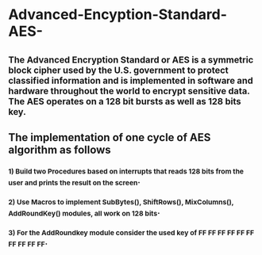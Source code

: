 # Advanced-Encyption-Standard-AES-
## <sub>The Advanced Encryption Standard or AES is a symmetric block cipher used by the U.S. government to protect classified information and is implemented in software and hardware throughout the world to encrypt sensitive data. The AES operates on a 128 bit bursts as well as 128 bits key.</sub>
## The implementation of one cycle of AES algorithm as follows
### <sub>1) Build two Procedures based on interrupts that reads 128 bits from the user and prints the result on the screen</sub>.
### <sub>2) Use Macros to implement SubBytes(), ShiftRows(), MixColumns(), AddRoundKey() modules, all work on 128 bits</sub>.
### <sub>3) For the AddRoundkey module consider the used key of FF FF FF FF FF FF FF FF FF FF</sub>.
